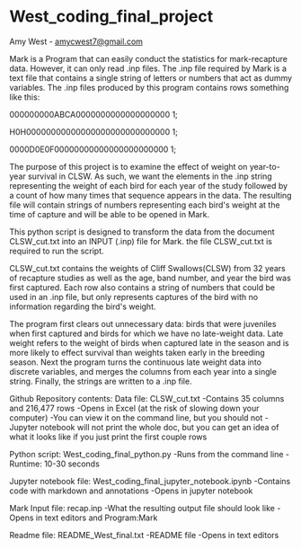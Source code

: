 # West_coding_final_project

Amy West - amycwest7@gmail.com

Mark is a Program that can easily conduct the statistics for mark-recapture data. However, it can only read .inp files. The .inp file required by Mark is a text file that contains a single string of letters or numbers that act as dummy variables. The .inp files produced by this program contains rows something like this:

000000000ABCA0000000000000000000 1;

H0H00000000000000000000000000000 1;

0000D0E0F00000000000000000000000 1;

The purpose of this project is to examine the effect of weight on year-to-year survival in CLSW. As such, we want the elements in the .inp string representing the weight of each bird for each year of the study followed by a count of how many times that sequence appears in the data. The resulting file will contain strings of numbers representing each bird's weight at the time of capture and will be able to be opened in Mark.

This python script is designed to transform the data from the document CLSW_cut.txt into an INPUT (.inp) file for Mark. the file CLSW_cut.txt is required to run the script.

CLSW_cut.txt contains the weights of Cliff Swallows(CLSW) from 32 years of recapture studies as well as the age, band number, and year the bird was first captured. Each row also contains a string of numbers that could be used in an .inp file, but only represents captures of the bird with no information regarding the bird's weight.
  
The program first clears out unnecessary data: birds that were juveniles when first captured and birds for which we have no late-weight data. Late weight refers to the weight of birds when captured late in the season and is more likely to effect survival than weights taken early in the breeding season. Next the program turns the continuous late weight data into discrete variables, and merges the columns from each year into a single string. Finally, the strings are written to a .inp file.  

Github Repository contents:
Data file: CLSW_cut.txt
	-Contains 35 columns and 216,477 rows
	-Opens in Excel (at the risk of slowing down your computer)
	-You can view it on the command line, but you should not
	-Jupyter notebook will not print the whole doc, but you can get an idea of what it looks like if you just print the first couple rows

Python script:  West_coding_final_python.py
	-Runs from the command line 
	-Runtime: 10-30 seconds

Jupyter notebook file: West_coding_final_jupyter_notebook.ipynb
	-Contains code with markdown and annotations
	-Opens in jupyter notebook

Mark Input file: recap.inp
	-What the resulting output file should look like
	-Opens in text editors and Program:Mark

Readme file: README_West_final.txt
	-README file
	-Opens in text editors

